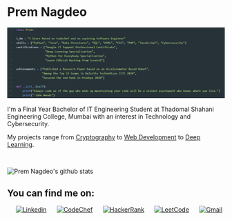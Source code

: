 # Prem Nagdeo

![banner](banner.png)


I'm a Final Year Bachelor of IT Engineering Student at Thadomal Shahani Engineering College, Mumbai with an interest in Technology and Cybersecurity.

My projects range from [Cryptography](https://github.com/premnagdeo/Cryptography) to [Web Development](https://github.com/premnagdeo/Best-Deal-Finder) to [Deep Learning](https://github.com/premnagdeo/Shakespeare-Sonnets-Generator).

<br>

![Prem Nagdeo's github stats](https://github-readme-stats.vercel.app/api?username=premnagdeo&show_icons=true&count_private=true&hide=stars,issues)


## You can find me on:

&nbsp;&nbsp;&nbsp;&nbsp;
[![Linkedin](https://img.shields.io/badge/linkedin-%230077B5.svg?&style=for-the-badge&logo=linkedin&logoColor=white)](https://www.linkedin.com/in/premnagdeo) &nbsp;&nbsp;&nbsp;&nbsp;
[![CodeChef](https://img.shields.io/badge/codechef-62361C?&style=for-the-badge&logo=codechef&logoColor=white)](https://www.codechef.com/users/premnagdeo)
&nbsp;&nbsp;&nbsp;&nbsp;
[![HackerRank](https://img.shields.io/badge/hackerrank-white?&style=for-the-badge&logo=hackerrank&logoColor=32C766)](https://www.hackerrank.com/premnagdeo)
&nbsp;&nbsp;&nbsp;&nbsp;
[![LeetCode](https://img.shields.io/badge/leetcode-black?&style=for-the-badge&logo=leetcode&logoColor=FFA116)](https://leetcode.com/premnagdeo)
&nbsp;&nbsp;&nbsp;&nbsp;
[![Gmail](https://img.shields.io/badge/gmail-D14836?&style=for-the-badge&logo=gmail&logoColor=white)](mailto:premnagdeo@gmail.com)

